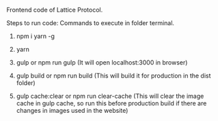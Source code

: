 Frontend code of Lattice Protocol.

Steps to run code:
Commands to execute in folder terminal.

1. npm i yarn -g

2. yarn

3. gulp or npm run gulp (It will open localhost:3000 in browser)

4. gulp build or npm run build (This will build it for production in the dist folder)

5. gulp cache:clear or npm run clear-cache (This will clear the image cache in gulp cache, so run this before production build if there are changes in images used in the website)
